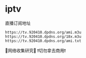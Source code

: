 # iptv



直播订阅地址


    https://tv.920410.dpdns.org/ami.m3u
    https://tv.920410.dpdns.org/18x.m3u
    https://tv.920410.dpdns.org/ami.txt

🔅网络收集研究🔅
❗️切勿拿去商用❗️
